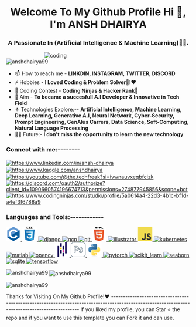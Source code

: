 <h1 align="center">Welcome To My Github Profile Hi 👋, I'm ANSH DHAIRYA</h1>
<h3 align="center">A Passionate In (Artificial Intelligence & Machine Learning)👨‍💻.</h3>
<img align="right" alt="coding"width="400"src="https://camo.githubusercontent.com/cae12fddd9d6982901d82580bdf321d81fb299141098ca1c2d4891870827bf17/68747470733a2f2f6d69726f2e6d656469756d2e636f6d2f6d61782f313336302f302a37513379765349765f7430696f4a2d5a2e676966">

<p align="left"> <img src="https://komarev.com/ghpvc/?username=anshdhairya99&label=Profile%20views&color=0e75b6&style=flat" alt="anshdhairya99" /> </p>

- 📫 How to reach me - **LINKDIN, INSTAGRAM, TWITTER, DISCORD**
- ⚡ Hobbies - **I Loved Coding & Problem Solver🧿!❤**
- 🔹 Coding Contest - **Coding Ninjas & Hacker Rank🔰**
- 🧿 Aim - **To became a succesfull A.I Developer & Innovative in Tech Field**
- ⚜ Technologies Explore:-- **Artificial Intelligence, Machine Learning, Deep Learning, Generative A.I, Neural Network, Cyber-Security, Prompt Engineering, GenAlus Carrers, Data Science, Soft-Computing, Natural Language Processing**
- 👨‍💻 Future:- **I don't miss the opportunity to learn the new technology**
<h3 align="left">Connect with me:--------</h3>
<p align="left">
<a href="https://linkedin.com/in/https://www.linkedin.com/in/ansh-dhairya" target="blank"><img align="center" src="https://raw.githubusercontent.com/rahuldkjain/github-profile-readme-generator/master/src/images/icons/Social/linked-in-alt.svg" alt="https://www.linkedin.com/in/ansh-dhairya" height="30" width="40" /></a>
<a href="https://kaggle.com/https://www.kaggle.com/anshdhairya" target="blank"><img align="center" src="https://raw.githubusercontent.com/rahuldkjain/github-profile-readme-generator/master/src/images/icons/Social/kaggle.svg" alt="https://www.kaggle.com/anshdhairya" height="30" width="40" /></a>
<a href="https://www.youtube.com/c/https://youtube.com/@the.techfreak?si=ivwnauvxeqbfcizk" target="blank"><img align="center" src="https://raw.githubusercontent.com/rahuldkjain/github-profile-readme-generator/master/src/images/icons/Social/youtube.svg" alt="https://youtube.com/@the.techfreak?si=ivwnauvxeqbfcizk" height="30" width="40" /></a>
<a href="https://discord.gg/https://discord.com/oauth2/authorize?client_id=1090660574196674713&permissions=274877945856&scope=bot" target="blank"><img align="center" src="https://raw.githubusercontent.com/rahuldkjain/github-profile-readme-generator/master/src/images/icons/Social/discord.svg" alt="https://discord.com/oauth2/authorize?client_id=1090660574196674713&permissions=274877945856&scope=bot" height="30" width="40" /></a>
<a href="/https://www.codingninjas.com/studio/profile/5a0614a4-22d3-4b1c-bf1d-a4ef3f6788a9" target="blank"><img align="center" src="https://raw.githubusercontent.com/rahuldkjain/github-profile-readme-generator/master/src/images/icons/Social/rss.svg" alt="https://www.codingninjas.com/studio/profile/5a0614a4-22d3-4b1c-bf1d-a4ef3f6788a9" height="30" width="40" /></a>
</p>

<h3 align="left">Languages and Tools:------------</h3>
<p align="left"> <a href="https://www.cprogramming.com/" target="_blank" rel="noreferrer"> <img src="https://raw.githubusercontent.com/devicons/devicon/master/icons/c/c-original.svg" alt="c" width="40" height="40"/> </a> <a href="https://www.w3schools.com/css/" target="_blank" rel="noreferrer"> <img src="https://raw.githubusercontent.com/devicons/devicon/master/icons/css3/css3-original-wordmark.svg" alt="css3" width="40" height="40"/> </a> <a href="https://www.djangoproject.com/" target="_blank" rel="noreferrer"> <img src="https://cdn.worldvectorlogo.com/logos/django.svg" alt="django" width="40" height="40"/> </a> <a href="https://cloud.google.com" target="_blank" rel="noreferrer"> <img src="https://www.vectorlogo.zone/logos/google_cloud/google_cloud-icon.svg" alt="gcp" width="40" height="40"/> </a> <a href="https://git-scm.com/" target="_blank" rel="noreferrer"> <img src="https://www.vectorlogo.zone/logos/git-scm/git-scm-icon.svg" alt="git" width="40" height="40"/> </a> <a href="https://www.w3.org/html/" target="_blank" rel="noreferrer"> <img src="https://raw.githubusercontent.com/devicons/devicon/master/icons/html5/html5-original-wordmark.svg" alt="html5" width="40" height="40"/> </a> <a href="https://www.adobe.com/in/products/illustrator.html" target="_blank" rel="noreferrer"> <img src="https://www.vectorlogo.zone/logos/adobe_illustrator/adobe_illustrator-icon.svg" alt="illustrator" width="40" height="40"/> </a> <a href="https://developer.mozilla.org/en-US/docs/Web/JavaScript" target="_blank" rel="noreferrer"> <img src="https://raw.githubusercontent.com/devicons/devicon/master/icons/javascript/javascript-original.svg" alt="javascript" width="40" height="40"/> </a> <a href="https://kubernetes.io" target="_blank" rel="noreferrer"> <img src="https://www.vectorlogo.zone/logos/kubernetes/kubernetes-icon.svg" alt="kubernetes" width="40" height="40"/> </a> <a href="https://www.mathworks.com/" target="_blank" rel="noreferrer"> <img src="https://upload.wikimedia.org/wikipedia/commons/2/21/Matlab_Logo.png" alt="matlab" width="40" height="40"/> </a> <a href="https://opencv.org/" target="_blank" rel="noreferrer"> <img src="https://www.vectorlogo.zone/logos/opencv/opencv-icon.svg" alt="opencv" width="40" height="40"/> </a> <a href="https://pandas.pydata.org/" target="_blank" rel="noreferrer"> <img src="https://raw.githubusercontent.com/devicons/devicon/2ae2a900d2f041da66e950e4d48052658d850630/icons/pandas/pandas-original.svg" alt="pandas" width="40" height="40"/> </a> <a href="https://www.photoshop.com/en" target="_blank" rel="noreferrer"> <img src="https://raw.githubusercontent.com/devicons/devicon/master/icons/photoshop/photoshop-line.svg" alt="photoshop" width="40" height="40"/> </a> <a href="https://www.python.org" target="_blank" rel="noreferrer"> <img src="https://raw.githubusercontent.com/devicons/devicon/master/icons/python/python-original.svg" alt="python" width="40" height="40"/> </a> <a href="https://pytorch.org/" target="_blank" rel="noreferrer"> <img src="https://www.vectorlogo.zone/logos/pytorch/pytorch-icon.svg" alt="pytorch" width="40" height="40"/> </a> <a href="https://scikit-learn.org/" target="_blank" rel="noreferrer"> <img src="https://upload.wikimedia.org/wikipedia/commons/0/05/Scikit_learn_logo_small.svg" alt="scikit_learn" width="40" height="40"/> </a> <a href="https://seaborn.pydata.org/" target="_blank" rel="noreferrer"> <img src="https://seaborn.pydata.org/_images/logo-mark-lightbg.svg" alt="seaborn" width="40" height="40"/> </a> <a href="https://www.sqlite.org/" target="_blank" rel="noreferrer"> <img src="https://www.vectorlogo.zone/logos/sqlite/sqlite-icon.svg" alt="sqlite" width="40" height="40"/> </a> <a href="https://www.tensorflow.org" target="_blank" rel="noreferrer"> <img src="https://www.vectorlogo.zone/logos/tensorflow/tensorflow-icon.svg" alt="tensorflow" width="40" height="40"/> </a> </p>

<p><img align="left" src="https://github-readme-stats.vercel.app/api/top-langs?username=anshdhairya99&show_icons=true&locale=en&layout=compact" alt="anshdhairya99" /></p>

<p>&nbsp;<img align="center" src="https://github-readme-stats.vercel.app/api?username=anshdhairya99&show_icons=true&locale=en" alt="anshdhairya99" /></p>

<p><img align="center" src="https://github-readme-streak-stats.herokuapp.com/?user=anshdhairya99&" alt="anshdhairya99"/></p>
Thanks for Visiting On My Github Profile!❤ ----------------------------------------------------------------------------------------------------------------------------------------------
If you liked my profile, you can Star ⭐ the repo and if you want to use this template you can Fork it and can use.




